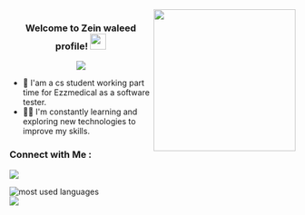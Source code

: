 

<img width="250" align="right" src="https://c.tenor.com/_DOBjnGspYAAAAAM/code-coding.gif">

<h3 align="center">
  Welcome to Zein waleed profile!
  <img src="https://media.giphy.com/media/hvRJCLFzcasrR4ia7z/giphy.gif" width="28">
</h3>

<!-- Typing SVG by DenverCoder1 - https://github.com/DenverCoder1/readme-typing-svg -->
<p align="center">
  <a href="https://github.com/DenverCoder1/readme-typing-svg"><img src="https://readme-typing-svg.herokuapp.com/?lines=CS student%20Sofware%20Tester;Always%20learning%20new%20things&font=Fira%20Code&center=true&width=440&height=45&color=f75c7e&vCenter=true&size=22"></a>
</p> 

- 🏢 I'am a cs student working part time for Ezzmedical as a software tester.
- 👨‍💻 I'm constantly learning and exploring new technologies to improve my skills.


### Connect with Me :

<a href="https://www.linkedin.com/in/zein-waleed-712995275/" target="_blank"><img src="https://img.shields.io/badge/-Zein%20Waleed-0077B5?style=for-the-badge&logo=Linkedin&logoColor=white"/></a>



<img align="left" src="https://github-readme-stats.vercel.app/api/top-langs?username=Zeinboulo&show_icons=true&locale=en&layout=compact&theme=radical" alt="most used languages" />
<br>
<a href="https://komarev.com/ghpvc/?username=Zeinboulo&style=for-the-badge">
    <img src="https://komarev.com/ghpvc/?username=Zeinboulo&style=for-the-badge">
</a>
